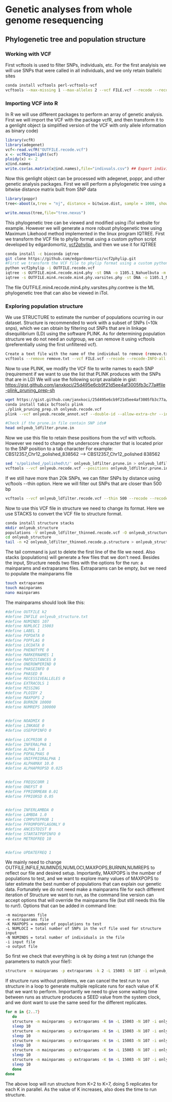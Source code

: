 # Genetic analyses from whole genome resequencing #
## Phylogenetic tree and population structure
### Working with VCF ###

First vcftools is used to filter SNPs, individuals, etc.
For the first analyisis we will use SNPs that were called in all individuals, and we only retain biallelic sites  

```bash
conda install vcftools perl-vcftools-vcf
vcftools --max-missing 1 --max-alleles 2 --vcf FILE.vcf --recode --recode-INFO-all --out OUTFILE
```


### Importing VCF into R ###

In R we will use different packages to perform an array of genetic analysis. First we will import the VCF with the package vcfR, and then transform it to a genlight object (a simplified version of the VCF with only allele information as binary code)

```r
library(vcfR)
library(adegenet)
vcf<-read.vcfR("OUTFILE.recode.vcf")
x <- vcfR2genlight(vcf)
ploidy(x) <- 2 
x@ind.names
write.csv(as.matrix(x@ind.names),file="indivuals.csv") ## Export individuals names to complete with metainformation (populations for example)
```

Now this genlight object can be processed with adegenet, poppr, and other genetic analysis packages. First we will perform a phylogenetic tree using a bitwise distance matrix built from SNP data
```r
library(poppr)
tree<-aboot(x,tree = "nj", distance = bitwise.dist, sample = 1000, showtree = F, cutoff = 50, quiet = T)

write.nexus(tree,file="tree.nexus")
```
This phylogenetic tree can be viewed and modified using iTol website for example. However we will generate a more robust phylogenetic tree using Maximum Likehood method implemented in the linux program IQTREE. First we transform the VCF file to phylip format using a custom python script developed by edgardomortiz, [vcf2phylip](https://github.com/edgardomortiz/vcf2phylip), and then we use it for IQTREE

```bash
conda install -c bioconda iqtree
git clone https://github.com/edgardomortiz/vcf2phylip.git
#First we transform the VCF file to phylip format using a custom python script developed by edgardomortiz, and then we use it for IQTREE
python vcf2phylip -i OUTFILE.recode.vcf
iqtree -s OUTFILE.min4.recode.min4.phy -st DNA -o 1105.1_Nahuelbuta -m GTR+ASC -nt 8 #outgroup is 1105.1_Nahuelbuta as is a different species
iqtree -s OUTFILE.min4.recode.min4.phy.varsites.phy -st DNA -o 1105.1_Nahuelbuta -m GTR+ASC -nt 8 -bb 1000 -redo
```
The file OUTFILE.min4.recode.min4.phy.varsites.phy.contree is the ML phylogenetic tree that can also be viewed in iTol.

### Exploring population structure ###
We use STRUCTURE to estimate the number of populations ocurring in our dataset. Structure is recommended to work with a subset of SNPs (~10k snps), which we can obtain by filtering out SNPs that are in linkage disequilibrium (LD) using the software PLINK.
As for determining population structure we do not need an outgroup, we can remove it using vcftools (preferentially using the first unfiltered vcf).

```bash
Create a text file with the name of the individual to remove (remove.txt)
vcftools --remove remove.txt --vcf FILE.vcf --recode --recode-INFO-all --non-ref-ac-any 1 --out onlyeub
```

Now to use PLINK, we modify the VCF file to write names to each SNP (requirement if we want to use the list that PLINK produces with the SNPs that are in LD)
We will use the following script available in gist:
https://gist.github.com/janxkoci/25d495e6cb9f21d5ee4af3005fb3c77a#file-plink_pruning_prep-sh

```bash
wget https://gist.github.com/janxkoci/25d495e6cb9f21d5ee4af3005fb3c77a/raw/a18b0d37f6bbf0a354bd928b158efb0bd85bd916/plink_pruning_prep.sh
conda install tabix bcftools plink
./plink_pruning_prep.sh onlyeub.recode.vcf
plink --vcf onlyeub.recode_annot.vcf --double-id --allow-extra-chr --indep-pairwise 50 10 0.2 --out onlyeub_ldfilter

#Check if the prune.in file contain SNP ids#
head onlyeub_ldfilter.prune.in
```

Now we use this file to retain these positions from the vcf with vcftools. However we need to change the underscore character that is located prior to the SNP position to a tab character
For example: CBS12357_Chr12_polished_838562 --> CBS12357_Chr12_polished 838562

```bash
sed 's/polished_/polished\t/' onlyeub_ldfilter.prune.in > onlyeub_ldfilter.prune.in.vcftools
vcftools --vcf onlyeub.recode.vcf --positions onlyeub_ldfilter.prune.in.vcftools --recode-INFO-all --recode --out onlyeub_ldfilter
```
If we still have more than 20k SNPs, we can filter SNPs by distance using vcftools --thin option. Here we will filter out SNPs that are closer than 500 bp

```bash
vcftools --vcf onlyeub_ldfilter.recode.vcf --thin 500 --recode --recode-INFO-all --out onlyeub_ldfilter_thinned
```

Now to use this VCF file in structure we need to change its format. Here we use STACKS to convert the VCF file to structure format.
```bash
conda install structure stacks
mkdir onlyeub_structure
populations -V onlyeub_ldfilter_thinned.recode.vcf -O onlyeub_structure --structure
cd onlyeub_structure
tail -n +2 onlyeub_ldfilter_thinned.recode.p.structure > onlyeub_structure.txt
```
The tail command is just to delete the first line of the file we need. Also stacks (populations) will generate a few files that we don't need.
Besides the input, Structure needs two files with the options for the run: a mainparams and extraparams files. Extraparams can be empty, but we need to populate the mainparams file

```bash
touch extraparams
touch mainparams
nano mainparams
```

The mainparams should look like this:
```bash
#define OUTFILE k2
#define INFILE onlyeub_structure.txt
#define NUMINDS 107
#define NUMLOCI 15003
#define LABEL 1 
#define POPDATA 0 
#define POPFLAG 0 
#define LOCDATA 0 
#define PHENOTYPE 0 
#define MARKERNAMES 1 
#define MAPDISTANCES 0 
#define ONEROWPERIND 0 
#define PHASEINFO 0 
#define PHASED 0 
#define RECESSIVEALLELES 0 
#define EXTRACOLS 1
#define MISSING 
#define PLOIDY 2
#define MAXPOPS 2
#define BURNIN 10000
#define NUMREPS 100000


#define NOADMIX 0
#define LINKAGE 0
#define USEPOPINFO 0

#define LOCPRIOR 0
#define INFERALPHA 1
#define ALPHA 1.0
#define POPALPHAS 0 
#define UNIFPRIORALPHA 1 
#define ALPHAMAX 10.0
#define ALPHAPROPSD 0.025


#define FREQSCORR 1 
#define ONEFST 0
#define FPRIORMEAN 0.01
#define FPRIORSD 0.05


#define INFERLAMBDA 0 
#define LAMBDA 1.0
#define COMPUTEPROB 1 
#define PFROMPOPFLAGONLY 0 
#define ANCESTDIST 0 
#define STARTATPOPINFO 0 
#define METROFREQ 10


#define UPDATEFREQ 1 
```

We mainly need to change OUTFILE,INFILE,NUMINDS,NUMLOCI,MAXPOPS,BURNIN,NUMREPS to reflect our file and desired setup. Importantly, MAXPOPS is the number of populations to test, and we want to explore many values of MAXPOPS to later estimate the best number of populations that can explain our genetic data. Fortunately we do not need make a mainparams file for each different iteration of Structure we want to run, as the command line version can accept options that will override the mainparams file (but still needs this file to run!).
Options that can be added in command line:
```
-m mainparams file
-e extraparams file 
-K MAXPOPS = number of populations to test
-L NUMLOCI = total number of SNPs in the vcf file used for structure input
-N NUMINDS = total number of individuals in the file
-i input file 
-o output file
```
So first we check that everything is ok by doing a test run  (change the parameters to match your file!):

```bash
structure -m mainparams -p extraparams -k 2 -L 15003 -N 107 -i onlyeub_structure.txt -o onlyeub_structure_res_K2_rep1.txt
```

If structure runs without problems, we can cancel the test run to run structure in a loop to generate multiple replicate runs for each value of K that we want to perform. Importantly we need to give some waiting time between runs as structure produces a SEED value from the system clock, and we dont want to use the same seed for the different replicates.

```bash
for m in {2..7}
   do
   structure -m mainparams -p extraparams -K $m -L 15003 -N 107 -i onlyeub_structure.txt -o onlyeub_structure_K.${m}.rep1 &> log_K.${m}.rep1.txt&
   sleep 10
   structure -m mainparams -p extraparams -K $m -L 15003 -N 107 -i onlyeub_structure.txt -o onlyeub_structure_K.${m}.rep2 &> log_K.${m}.rep2.txt&
   sleep 10
   structure -m mainparams -p extraparams -K $m -L 15003 -N 107 -i onlyeub_structure.txt -o onlyeub_structure_K.${m}.rep3 &> log_K.${m}.rep3.txt&
   sleep 10
   structure -m mainparams -p extraparams -K $m -L 15003 -N 107 -i onlyeub_structure.txt -o onlyeub_structure_K.${m}.rep4 &> log_K.${m}.rep4.txt&
   sleep 10
   structure -m mainparams -p extraparams -K $m -L 15003 -N 107 -i onlyeub_structure.txt -o onlyeub_structure_K.${m}.rep5 &> log_K.${m}.rep5.txt
   sleep 10  
   done 
done
```

The above loop will run structure from K=2 to K=7, doing 5 replicates for each K in parallel. As the value of K increases, also does the time to run structure.   



